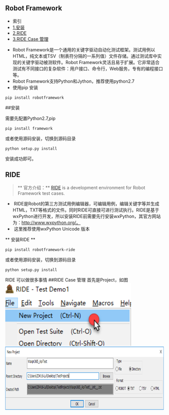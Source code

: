 ## Robot Framework
* 索引
* [1.安装](#1)
* [2.RIDE](#2)
* [3.RIDE Case 管理](#3)


>  
* Robot Framework是一个通用的关键字驱动自动化测试框架。测试用例以HTML，纯文本或TSV（制表符分隔的一系列值）文件存储。通过测试库中实现的关键字驱动被测软件。Robot Framework灵活且易于扩展。它非常适合测试有不同接口的复杂软件：用户接口、命令行，Web服务，专有的编程接口等。
* Robot Framework支持Python和Jython，推荐使用python2.7
*  使用pip 安装  

```dos
pip install robotframework
```
##<span id="1">安装</span>

需要先配置Python2.7,pip  
```dos
pip install framework
```
或者使用源码安装，切换到源码目录
```dos
python setup.py install
```
安装成功即可。

## <span id="2">RIDE </span>

> ** 官方介绍：** [RIDE](https://github.com/robotframework/RIDE) is a development environment for Robot Framework test cases.     
*   RIDE是Robot的第三方测试用例编辑器，可编辑用例，编辑关键字等并生成HTML，TXT等格式的文件。同时RIDE可直接可进行测试执行。RIDE是基于wxPython进行开发，所以安装RIDE前需要先行安装wxPython，其官方网站为：http://www.wxpython.org/。
*   这里推荐使用wxPython  Unicode 版本

 

** 安装RIDE **
```dos
pip install robotframework-ride
```
或者使用源码安装，切换到源码目录

```dos
python setup.py install
```

RIDE 可以做很多事情
##<span id="3">RIDE Case 管理</span>
首先是Project，如图  
<img src="pic/rf1.png" alt="GitHub" title="GitHub,Social Coding" width="400" height="200" />  
<img src="pic/rf2.png" alt="GitHub" title="GitHub,Social Coding" width="700" height="200" />



